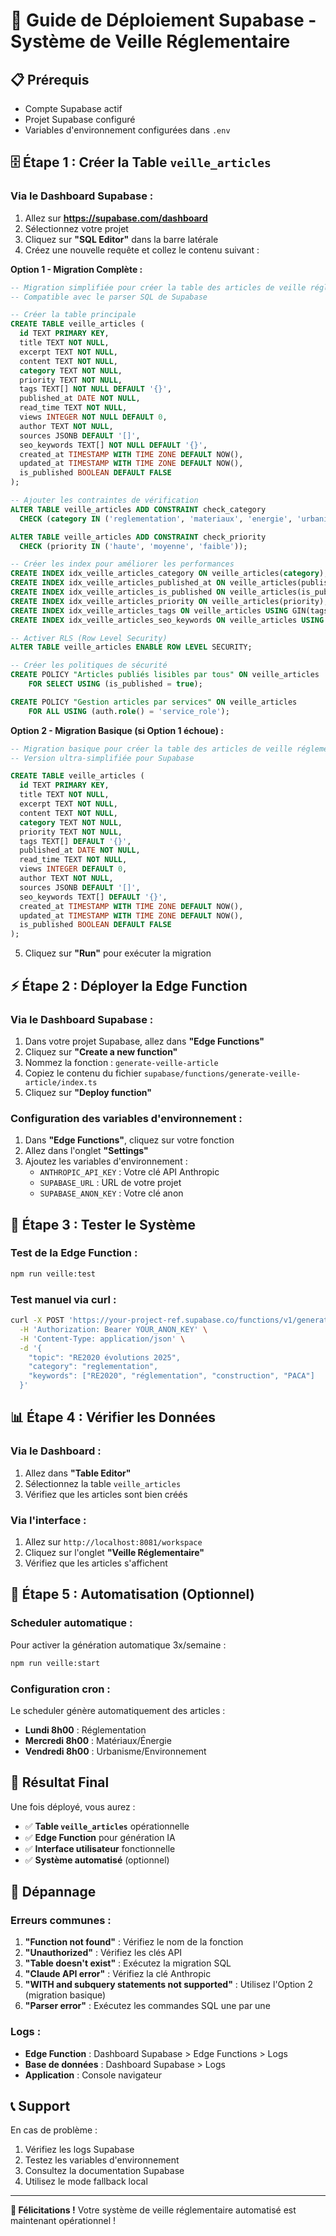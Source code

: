 # 🚀 Guide de Déploiement Supabase - Système de Veille Réglementaire

## 📋 Prérequis
- Compte Supabase actif
- Projet Supabase configuré
- Variables d'environnement configurées dans `.env`

## 🗄️ Étape 1 : Créer la Table `veille_articles`

### Via le Dashboard Supabase :
1. Allez sur **https://supabase.com/dashboard**
2. Sélectionnez votre projet
3. Cliquez sur **"SQL Editor"** dans la barre latérale
4. Créez une nouvelle requête et collez le contenu suivant :

**Option 1 - Migration Complète :**
```sql
-- Migration simplifiée pour créer la table des articles de veille réglementaire
-- Compatible avec le parser SQL de Supabase

-- Créer la table principale
CREATE TABLE veille_articles (
  id TEXT PRIMARY KEY,
  title TEXT NOT NULL,
  excerpt TEXT NOT NULL,
  content TEXT NOT NULL,
  category TEXT NOT NULL,
  priority TEXT NOT NULL,
  tags TEXT[] NOT NULL DEFAULT '{}',
  published_at DATE NOT NULL,
  read_time TEXT NOT NULL,
  views INTEGER NOT NULL DEFAULT 0,
  author TEXT NOT NULL,
  sources JSONB DEFAULT '[]',
  seo_keywords TEXT[] NOT NULL DEFAULT '{}',
  created_at TIMESTAMP WITH TIME ZONE DEFAULT NOW(),
  updated_at TIMESTAMP WITH TIME ZONE DEFAULT NOW(),
  is_published BOOLEAN DEFAULT FALSE
);

-- Ajouter les contraintes de vérification
ALTER TABLE veille_articles ADD CONSTRAINT check_category 
  CHECK (category IN ('reglementation', 'materiaux', 'energie', 'urbanisme', 'environnement', 'financement'));

ALTER TABLE veille_articles ADD CONSTRAINT check_priority 
  CHECK (priority IN ('haute', 'moyenne', 'faible'));

-- Créer les index pour améliorer les performances
CREATE INDEX idx_veille_articles_category ON veille_articles(category);
CREATE INDEX idx_veille_articles_published_at ON veille_articles(published_at);
CREATE INDEX idx_veille_articles_is_published ON veille_articles(is_published);
CREATE INDEX idx_veille_articles_priority ON veille_articles(priority);
CREATE INDEX idx_veille_articles_tags ON veille_articles USING GIN(tags);
CREATE INDEX idx_veille_articles_seo_keywords ON veille_articles USING GIN(seo_keywords);

-- Activer RLS (Row Level Security)
ALTER TABLE veille_articles ENABLE ROW LEVEL SECURITY;

-- Créer les politiques de sécurité
CREATE POLICY "Articles publiés lisibles par tous" ON veille_articles
    FOR SELECT USING (is_published = true);

CREATE POLICY "Gestion articles par services" ON veille_articles
    FOR ALL USING (auth.role() = 'service_role');
```

**Option 2 - Migration Basique (si Option 1 échoue) :**
```sql
-- Migration basique pour créer la table des articles de veille réglementaire
-- Version ultra-simplifiée pour Supabase

CREATE TABLE veille_articles (
  id TEXT PRIMARY KEY,
  title TEXT NOT NULL,
  excerpt TEXT NOT NULL,
  content TEXT NOT NULL,
  category TEXT NOT NULL,
  priority TEXT NOT NULL,
  tags TEXT[] DEFAULT '{}',
  published_at DATE NOT NULL,
  read_time TEXT NOT NULL,
  views INTEGER DEFAULT 0,
  author TEXT NOT NULL,
  sources JSONB DEFAULT '[]',
  seo_keywords TEXT[] DEFAULT '{}',
  created_at TIMESTAMP WITH TIME ZONE DEFAULT NOW(),
  updated_at TIMESTAMP WITH TIME ZONE DEFAULT NOW(),
  is_published BOOLEAN DEFAULT FALSE
);
```

5. Cliquez sur **"Run"** pour exécuter la migration

## ⚡ Étape 2 : Déployer la Edge Function

### Via le Dashboard Supabase :
1. Dans votre projet Supabase, allez dans **"Edge Functions"**
2. Cliquez sur **"Create a new function"**
3. Nommez la fonction : `generate-veille-article`
4. Copiez le contenu du fichier `supabase/functions/generate-veille-article/index.ts`
5. Cliquez sur **"Deploy function"**

### Configuration des variables d'environnement :
1. Dans **"Edge Functions"**, cliquez sur votre fonction
2. Allez dans l'onglet **"Settings"**
3. Ajoutez les variables d'environnement :
   - `ANTHROPIC_API_KEY` : Votre clé API Anthropic
   - `SUPABASE_URL` : URL de votre projet
   - `SUPABASE_ANON_KEY` : Votre clé anon

## 🧪 Étape 3 : Tester le Système

### Test de la Edge Function :
```bash
npm run veille:test
```

### Test manuel via curl :
```bash
curl -X POST 'https://your-project-ref.supabase.co/functions/v1/generate-veille-article' \
  -H 'Authorization: Bearer YOUR_ANON_KEY' \
  -H 'Content-Type: application/json' \
  -d '{
    "topic": "RE2020 évolutions 2025",
    "category": "reglementation",
    "keywords": ["RE2020", "réglementation", "construction", "PACA"]
  }'
```

## 📊 Étape 4 : Vérifier les Données

### Via le Dashboard :
1. Allez dans **"Table Editor"**
2. Sélectionnez la table `veille_articles`
3. Vérifiez que les articles sont bien créés

### Via l'interface :
1. Allez sur `http://localhost:8081/workspace`
2. Cliquez sur l'onglet **"Veille Réglementaire"**
3. Vérifiez que les articles s'affichent

## 🔄 Étape 5 : Automatisation (Optionnel)

### Scheduler automatique :
Pour activer la génération automatique 3x/semaine :

```bash
npm run veille:start
```

### Configuration cron :
Le scheduler génère automatiquement des articles :
- **Lundi 8h00** : Réglementation
- **Mercredi 8h00** : Matériaux/Énergie  
- **Vendredi 8h00** : Urbanisme/Environnement

## 🎯 Résultat Final

Une fois déployé, vous aurez :
- ✅ **Table `veille_articles`** opérationnelle
- ✅ **Edge Function** pour génération IA
- ✅ **Interface utilisateur** fonctionnelle
- ✅ **Système automatisé** (optionnel)

## 🔧 Dépannage

### Erreurs communes :
1. **"Function not found"** : Vérifiez le nom de la fonction
2. **"Unauthorized"** : Vérifiez les clés API
3. **"Table doesn't exist"** : Exécutez la migration SQL
4. **"Claude API error"** : Vérifiez la clé Anthropic
5. **"WITH and subquery statements not supported"** : Utilisez l'Option 2 (migration basique)
6. **"Parser error"** : Exécutez les commandes SQL une par une

### Logs :
- **Edge Function** : Dashboard Supabase > Edge Functions > Logs
- **Base de données** : Dashboard Supabase > Logs
- **Application** : Console navigateur

## 📞 Support

En cas de problème :
1. Vérifiez les logs Supabase
2. Testez les variables d'environnement
3. Consultez la documentation Supabase
4. Utilisez le mode fallback local

---

**🎉 Félicitations !** Votre système de veille réglementaire automatisé est maintenant opérationnel ! 